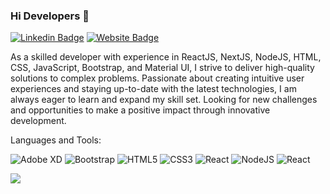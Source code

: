 ### Hi Developers 👋


[![Linkedin Badge](https://img.shields.io/badge/-Mahesh-blue?style=flat-square&logo=Linkedin&logoColor=white&link=https://in.linkedin.com/in/mahesh-venneti-a6a654180)](https://www.linkedin.com/in/venneti-mahesh-86aaa1243/)
[![Website Badge](https://img.shields.io/badge/WebSite-Mahesh-green)](https://dev-maheshvenneti.pantheonsite.io)

As a skilled developer with experience in ReactJS, NextJS, NodeJS, HTML, CSS, JavaScript, Bootstrap, and Material UI, I strive to deliver high-quality solutions to complex problems. Passionate about creating intuitive user experiences and staying up-to-date with the latest technologies, I am always eager to learn and expand my skill set. Looking for new challenges and opportunities to make a positive impact through innovative development.




Languages and Tools: 

<img alt="Adobe XD" src="https://img.shields.io/badge/adobexd-%23FF26BE.svg?style=flat-square&logo=adobexd&logoColor=white"/>  <img alt="Bootstrap" src="https://img.shields.io/badge/bootstrap-%23563D7C.svg?style=flat-square&logo=bootstrap&logoColor=white"/> <img alt="HTML5" src="https://img.shields.io/badge/html5-%23E34F26.svg?style=flat-square&logo=html5&logoColor=white"/> <img alt="CSS3" src="https://img.shields.io/badge/css3-%231572B6.svg?style=flat-square&logo=css3&logoColor=white"/> <img alt="React" src="https://img.shields.io/badge/react-%2320232a.svg?style=flat-square&logo=MUI&logoColor=%2361DAFB"/> <img alt="NodeJS" src="https://img.shields.io/badge/node.js-%2343853D.svg?style=flat-square&logo=node-dot-js&logoColor=white"/> <img alt="React" src="https://img.shields.io/badge/react-%2320232a.svg?style=flat-square&logo=react&logoColor=%2361DAFB"/> 


![](https://activity-graph.herokuapp.com/graph?username=aakashdeveloper&theme=react-dark&area=true)
<!--


- 👋 Hi, I’m @Maheshvenneti
- 👀 I’m interested in ...
- 🌱 I’m currently learning ...
- 💞️ I’m looking to collaborate on ...
- 📫 How to reach me ...

<!---
Maheshvenneti/Maheshvenneti is a ✨ special ✨ repository because its `README.md` (this file) appears on your GitHub profile.
You can click the Preview link to take a look at your changes.
--->
